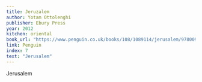 ```yaml
---
title: Jeruzalem
author: Yotam Ottolenghi
publisher: Ebury Press
year: 2012
kitchen: oriental
book_url: "https://www.penguin.co.uk/books/108/1089114/jerusalem/9780091943745.html"
link: Penguin
index: 7
text: "Jerusalem"
---
```


Jerusalem